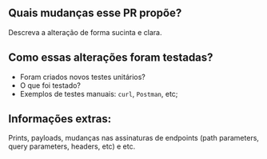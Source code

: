 ## Quais mudanças esse PR propõe?
Descreva a alteração de forma sucinta e clara.

## Como essas alterações foram testadas?
- Foram criados novos testes unitários?
- O que foi testado?
- Exemplos de testes manuais: `curl`, `Postman`, etc;

## Informações extras:
Prints, payloads, mudanças nas assinaturas de endpoints (path parameters, query parameters, headers, etc) e etc.
